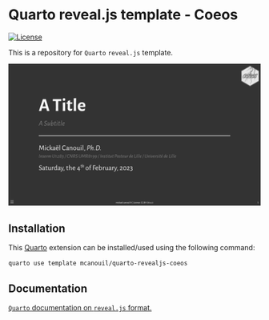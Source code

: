 # Quarto reveal.js template - Coeos

<!-- badges: start -->
[![License](https://img.shields.io/github/license/mcanouil/quarto-revealjs-coeos)](LICENSE)
<!-- badges: end -->

This is a repository for `Quarto` `reveal.js` template.

![Screenshot of a dark grey title slide with a logo in the top right corner, a block left aligned in the center of the slide with a title in white, a subtitle in light grey, an horizontal rule in white, the author in white, institute in italics and light grey, and the full literal date. The footer of the slide includes from left to right, a menu icon, author and license, and the slide number.](template.png)

## Installation

This [Quarto](quarto.org) extension can be installed/used using the following command:

```bash
quarto use template mcanouil/quarto-revealjs-coeos
```

## Documentation

[`Quarto` documentation on `reveal.js` format.](https://quarto.org/docs/presentations/revealjs/)

